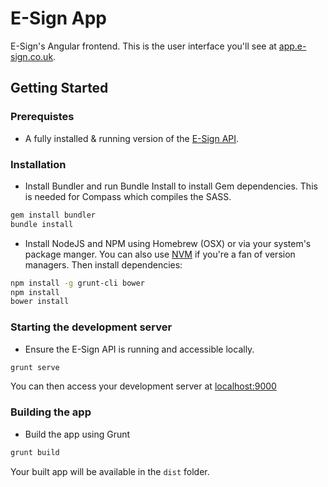# E-Sign App

E-Sign's Angular frontend. This is the user interface you'll see at [app.e-sign.co.uk](https://app.e-sign.co.uk).

## Getting Started

### Prerequistes

* A fully installed & running version of the [E-Sign API](https://github.com/e-sign/e-sign-api).

### Installation

* Install Bundler and run Bundle Install to install Gem dependencies. This is needed for Compass which compiles the SASS.

```bash
gem install bundler
bundle install
```

* Install NodeJS and NPM using Homebrew (OSX) or via your system's package manger. You can also use [NVM](https://github.com/creationix/nvm) if you're a fan of version managers. Then install dependencies:

```bash
npm install -g grunt-cli bower
npm install
bower install
```

### Starting the development server

* Ensure the E-Sign API is running and accessible locally.

```bash
grunt serve
```

You can then access your development server at [localhost:9000](http://localhost:9000)

### Building the app

* Build the app using Grunt

```bash
grunt build
```

Your built app will be available in the `dist` folder.
